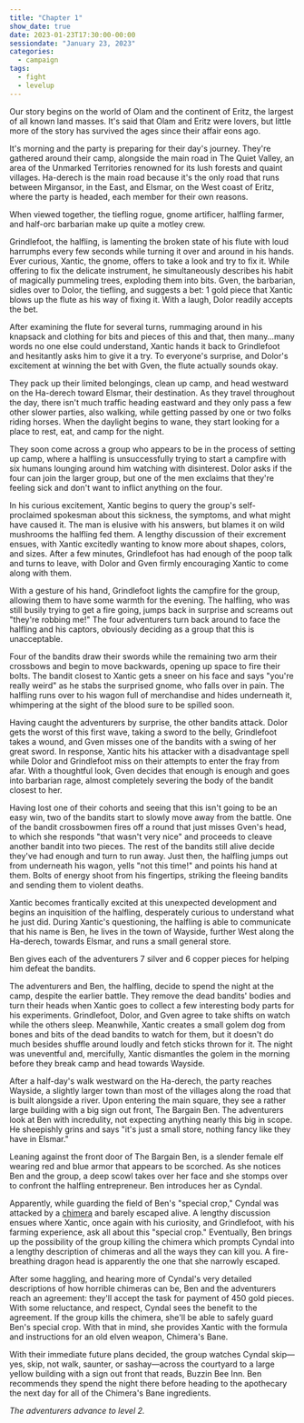 ```yaml
---
title: "Chapter 1"
show_date: true
date: 2023-01-23T17:30:00-00:00
sessiondate: "January 23, 2023"
categories:
  - campaign
tags:
  - fight
  - levelup
---
```


Our story begins on the world of Olam and the continent of Eritz, the largest of all known land
masses. It's said that Olam and Eritz were lovers, but little more of the story has survived the
ages since their affair eons ago. 
 
It's morning and the party is preparing for their day's journey. They're gathered around their
camp, alongside the main road in The Quiet Valley, an area of the Unmarked Territories renowned
for its lush forests and quaint villages. Ha-derech is the main road because it's the only road
that runs between Mirgansor, in the East, and Elsmar, on the West coast of Eritz, where the party
is headed, each member for their own reasons. 
 
When viewed together, the tiefling rogue, gnome artificer, halfling farmer, and half-orc barbarian
make up quite a motley crew.  
 
Grindlefoot, the halfling, is lamenting the broken state of his flute with loud harrumphs every
few seconds while turning it over and around in his hands. Ever curious, Xantic, the gnome, offers
to take a look and try to fix it. While offering to fix the delicate instrument, he simultaneously
describes his habit of magically pummeling trees, exploding them into bits. Gven, the barbarian,
sidles over to Dolor, the tiefling, and suggests a bet: 1 gold piece that Xantic blows up the
flute as his way of fixing it. With a laugh, Dolor readily accepts the bet. 
 
After examining the flute for several turns, rummaging around in his knapsack and clothing for
bits and pieces of this and that, then many…many words no one else could understand, Xantic hands
it back to Grindlefoot and hesitantly asks him to give it a try. To everyone's surprise, and
Dolor's excitement at winning the bet with Gven, the flute actually sounds okay. 
 
They pack up their limited belongings, clean up camp, and head westward on the Ha-derech toward
Elsmar, their destination. As they travel throughout the day, there isn't much traffic heading
eastward and they only pass a few other slower parties, also walking, while getting passed by
one or two folks riding horses. When the daylight begins to wane, they start looking for a place
to rest, eat, and camp for the night. 
 
They soon come across a group who appears to be in the process of setting up camp, where a
halfling is unsuccessfully trying to start a campfire with six humans lounging around him watching
with disinterest. Dolor asks if the four can join the larger group, but one of the men exclaims
that they're feeling sick and don't want to inflict anything on the four. 
 
In his curious excitement, Xantic begins to query the group's self-proclaimed spokesman about
this sickness, the symptoms, and what might have caused it. The man is elusive with his answers,
but blames it on wild mushrooms the halfling fed them. A lengthy discussion of their excrement
ensues, with Xantic excitedly wanting to know more about shapes, colors, and sizes. After a few
minutes, Grindlefoot has had enough of the poop talk and turns to leave, with Dolor and Gven
firmly encouraging Xantic to come along with them. 
 
With a gesture of his hand, Grindlefoot lights the campfire for the group, allowing them to have
some warmth for the evening. The halfling, who was still busily trying to get a fire going, jumps
back in surprise and screams out "they're robbing me!" The four adventurers turn back around to
face the halfling and his captors, obviously deciding as a group that this is unacceptable. 
 
Four of the bandits draw their swords while the remaining two arm their crossbows and begin to
move backwards, opening up space to fire their bolts. The bandit closest to Xantic gets a sneer
on his face and says "you're really weird" as he stabs the surprised gnome, who falls over in
pain. The halfling runs over to his wagon full of merchandise and hides underneath it, whimpering
at the sight of the blood sure to be spilled soon.  
 
Having caught the adventurers by surprise, the other bandits attack. Dolor gets the worst of this
first wave, taking a sword to the belly, Grindlefoot takes a wound, and Gven misses one of the
bandits with a swing of her great sword. In response, Xantic hits his attacker with a disadvantage
spell while Dolor and Grindlefoot miss on their attempts to enter the fray from afar. With a
thoughtful look, Gven decides that enough is enough and goes into barbarian rage, almost completely
severing the body of the bandit closest to her. 
 
Having lost one of their cohorts and seeing that this isn't going to be an easy win, two of the
bandits start to slowly move away from the battle. One of the bandit crossbowmen fires off a round
that just misses Gven's head, to which she responds "that wasn't very nice" and proceeds to cleave
another bandit into two pieces. The rest of the bandits still alive decide they've had enough and
turn to run away. Just then, the halfling jumps out from underneath his wagon, yells "not this
time!" and points his hand at them. Bolts of energy shoot from his fingertips, striking the fleeing
bandits and sending them to violent deaths. 
 
Xantic becomes frantically excited at this unexpected development and begins an inquisition of the
halfling, desperately curious to understand what he just did. During Xantic's questioning, the
halfling is able to communicate that his name is Ben, he lives in the town of Wayside, further West
along the Ha-derech, towards Elsmar, and runs a small general store. 

Ben gives each of the adventurers 7 silver and 6 copper pieces for helping him defeat the bandits.

The adventurers and Ben, the halfling, decide to spend the night at the camp, despite the earlier
battle. They remove the dead bandits' bodies and turn their heads when Xantic goes to collect a few
interesting body parts for his experiments. Grindlefoot, Dolor, and Gven agree to take shifts on
watch while the others sleep. Meanwhile, Xantic creates a small golem dog from bones and bits of
the dead bandits to watch for them, but it doesn't do much besides shuffle around loudly and fetch
sticks thrown for it. The night was uneventful and, mercifully, Xantic dismantles the golem in the
morning before they break camp and head towards Wayside. 
 
After a half-day's walk westward on the Ha-derech, the party reaches Wayside, a slightly larger
town than most of the villages along the road that is built alongside a river. Upon entering the
main square, they see a rather large building with a big sign out front, The Bargain Ben. The
adventurers look at Ben with incredulity, not expecting anything nearly this big in scope. He
sheepishly grins and says "it's just a small store, nothing fancy like they have in Elsmar." 
 
Leaning against the front door of The Bargain Ben, is a slender female elf wearing red and blue
armor that appears to be scorched. As she notices Ben and the group, a deep scowl takes over her
face and she stomps over to confront the halfling entrepreneur. Ben introduces her as Cyndal.  
 
Apparently, while guarding the field of Ben's "special crop," Cyndal was attacked by a
[chimera](https://forgottenrealms.fandom.com/wiki/Chimera) and barely escaped alive. A lengthy
discussion ensues where Xantic, once again with his curiosity, and Grindlefoot, with his farming
experience, ask all about this "special crop." Eventually, Ben brings up the possibility of the
group killing the chimera which prompts Cyndal into a lengthy description of chimeras and all
the ways they can kill you. A fire-breathing dragon head is apparently the one that she narrowly
escaped. 
 
After some haggling, and hearing more of Cyndal's very detailed descriptions of how horrible
chimeras can be, Ben and the adventurers reach an agreement: they'll accept the task for payment
of 450 gold pieces. With some reluctance, and respect, Cyndal sees the benefit to the agreement.
If the group kills the chimera, she'll be able to safely guard Ben's special crop. With that in
mind, she provides Xantic with the formula and instructions for an old elven weapon, Chimera's
Bane. 
 
With their immediate future plans decided, the group watches Cyndal skip—yes, skip, not walk,
saunter, or sashay—across the courtyard to a large yellow building with a sign out front that
reads, Buzzin Bee Inn. Ben recommends they spend the night there before heading to the apothecary
the next day for all of the Chimera's Bane ingredients. 

_The adventurers advance to level 2._
